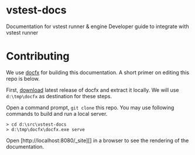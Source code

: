# vstest-docs
Documentation for vstest runner &amp; engine
Developer guide to integrate with vstest runner

# Contributing
We use [docfx](https://github.com/dotnet/docfx/releases) for building this
documentation. A short primer on editing this repo is below.

First, [download](https://github.com/dotnet/docfx/releases) latest release of
docfx and extract it locally. We will use `d:\tmp\docfx` as destination for
these steps.

Open a command prompt, `git clone` this repo. You may use following commands to
build and run a local server.

```
> cd d:\src\vstest-docs
> d:\tmp\docfx\docfx.exe serve
```

Open [http://localhost:8080/_site][] in a browser to see the rendering of the
documentation.
